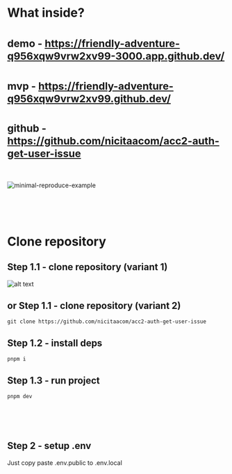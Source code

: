 # What inside? <br/>

# <sub> demo - https://friendly-adventure-q956xqw9vrw2xv99-3000.app.github.dev/ <br/>

# <sub> mvp - https://friendly-adventure-q956xqw9vrw2xv99.github.dev/</sub>

# <sub> github - https://github.com/nicitaacom/acc2-auth-get-user-issue</sub>

<br/>

![minimal-reproduce-example](https://i.imgur.com/AxIPz7y.jpg)

<br/>
<br/>
<br/>

# Clone repository

## Step 1.1 - clone repository (variant 1)

![alt text](https://i.imgur.com/9KSgjaN.png)

## or Step 1.1 - clone repository (variant 2)

```
git clone https://github.com/nicitaacom/acc2-auth-get-user-issue
```

## Step 1.2 - install deps

```
pnpm i
```

## Step 1.3 - run project

```
pnpm dev
```

<br/>
<br/>
<br/>

## Step 2 - setup .env

Just copy paste .env.public to .env.local
